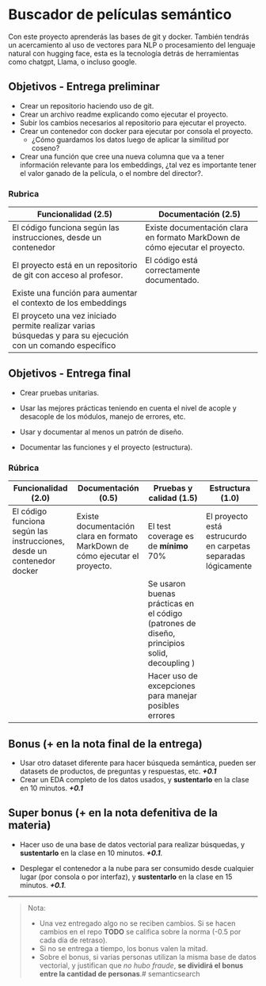 # Buscador de películas semántico

Con este proyecto aprenderás las bases de git y docker. También tendrás un acercamiento al uso de vectores para NLP o procesamiento del lenguaje natural con hugging face, esta es la tecnología detrás de herramientas como chatgpt, Llama, o incluso google.

## Objetivos - Entrega preliminar

- Crear un repositorio haciendo uso de git.
- Crear un archivo readme explicando como ejecutar el proyecto.
- Subir los cambios necesarios al repositorio para ejecutar el proyecto.
- Crear un contenedor con docker para ejecutar por consola el proyecto.
    - ¿Cómo guardamos los datos luego de aplicar la similitud por coseno?
- Crear una función que cree una nueva columna que va a tener información relevante para los embeddings, ¿tal vez es importante tener el valor ganado de la película, o el nombre del director?.

### Rubrica
| Funcionalidad (2.5)   | Documentación    (2.5)   |
| ------------ | ------------ | 
| El código funciona según las instrucciones, desde un contenedor | Existe documentación clara en formato MarkDown de cómo ejecutar el proyecto. | 
| El proyecto está en un repositorio de git con acceso al profesor. | El código está correctamente documentado. | 
|Existe una función para aumentar el contexto de los embeddings | |
|El proyceto una vez iniciado permite realizar varias búsquedas y para su ejecución con un comando específico||

## Objetivos - Entrega final
- Crear pruebas unitarias.

- Usar las mejores prácticas teniendo en cuenta el nivel de acople y desacople de los módulos, manejo de errores, etc.
- Usar y documentar al menos un patrón de diseño.
- Documentar las funciones y el proyecto (estructura).

### Rúbrica
| Funcionalidad (2.0)   | Documentación    (0.5)   | Pruebas y calidad (1.5) | Estructura (1.0) |
| ------------ | ------------ | ------------ | ------------ | 
| El código funciona según las instrucciones, desde un contenedor docker | Existe documentación clara en formato MarkDown de cómo ejecutar el proyecto. | El test coverage es de **mínimo** 70% | El proyecto está estrucurdo en carpetas separadas lógicamente |
|  |  | Se usaron buenas prácticas en el código (patrones de diseño, principios solid, decoupling ) |
|||Hacer uso de excepciones para manejar posibles errores||


## Bonus (+ en la nota final de la entrega)
- Usar otro dataset diferente para hacer búsqueda semántica, pueden ser datasets de productos, de preguntas y respuestas, etc. ***+0.1***
- Crear un EDA completo de los datos usados, y **sustentarlo** en la clase en 10 minutos. ***+0.1***


## Super bonus (+ en la nota defenitiva de la materia)
- Hacer uso de una base de datos vectorial para realizar búsquedas, y **sustentarlo** en la clase en 10 minutos. ***+0.1***.

- Desplegar el contenedor a la nube para ser consumido desde cualquier lugar (por consola o por interfaz), y **sustentarlo** en la clase en 15 minutos. ***+0.1***.

---
> Nota: 
>* Una vez entregado algo no se reciben cambios. Si se hacen cambios en el repo **TODO** se califica sobre la norma (-0.5 por cada día de retraso).
>* Si no se entrega a tiempo, los bonus valen la mitad.
>* Sobre el bonus, si varias personas utilizan la misma base de datos vectorial, y justifican que *no hubo fraude*, **se dividirá el bonus entre la cantidad de personas**.#   s e m a n t i c s e a r c h  
 
